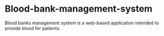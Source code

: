 # Blood-bank-management-system
Blood banks management system is a web-based application intended to provide blood for patients.
